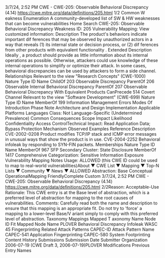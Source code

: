 3/7/24, 2:52 PM CWE - CWE-205: Observable Behavioral Discrepancy (4.14)
https://cwe.mitre.org/data/deﬁnitions/205.html 1/2
Common W eakness Enumeration
A community-developed list of SW & HW weaknesses that can become
vulnerabilities
Home Search
CWE-205: Observable Behavioral Discrepancy
Weakness ID: 205
Vulnerability Mapping: 
View customized information:
 Description
The product's behaviors indicate important dif ferences that may be observed by unauthorized actors in a way that reveals (1) its
internal state or decision process, or (2) dif ferences from other products with equivalent functionality .
 Extended Description
Ideally , a product should provide as little information about its internal operations as possible. Otherwise, attackers could use
knowledge of these internal operations to simplify or optimize their attack. In some cases, behavioral discrepancies can be used by
attackers to form a side channel.
 Relationships
 Relevant to the view "Research Concepts" (CWE-1000)
Nature Type ID Name
ChildOf 203 Observable Discrepancy
ParentOf 206 Observable Internal Behavioral Discrepancy
ParentOf 207 Observable Behavioral Discrepancy With Equivalent Products
CanPrecede 514 Covert Channel
 Relevant to the view "Software Development" (CWE-699)
Nature Type ID Name
MemberOf 199 Information Management Errors
 Modes Of Introduction
Phase Note
Architecture and Design
Implementation
 Applicable Platforms
Languages
Class: Not Language-Specific (Undetermined Prevalence)
 Common Consequences
Scope Impact Likelihood
Confidentiality
Access ControlTechnical Impact: Read Application Data; Bypass Protection Mechanism
 Observed Examples
Reference Description
CVE-2002-0208 Product modifies TCP/IP stack and ICMP error messages in unusual ways that show the product is in
use.
CVE-2004-2252 Behavioral infoleak by responding to SYN-FIN packets.
 Memberships
Nature Type ID Name
MemberOf 967 SFP Secondary Cluster: State Disclosure
MemberOf 1417 Comprehensive Categorization: Sensitive Information Exposure
 Vulnerability Mapping Notes
Usage: ALLOWED (this CWE ID could be used to map to real-world vulnerabilities)About ▼ CWE List ▼ Mapping ▼ Top-N Lists ▼ Community ▼ News ▼
ALLOWED
Abstraction: Base
Conceptual OperationalMapping
FriendlyComplete Custom
3/7/24, 2:52 PM CWE - CWE-205: Observable Behavioral Discrepancy (4.14)
https://cwe.mitre.org/data/deﬁnitions/205.html 2/2Reason: Acceptable-Use
Rationale:
This CWE entry is at the Base level of abstraction, which is a preferred level of abstraction for mapping to the root causes of
vulnerabilities.
Comments:
Carefully read both the name and description to ensure that this mapping is an appropriate fit. Do not try to 'force' a mapping to a
lower-level Base/V ariant simply to comply with this preferred level of abstraction.
 Taxonomy Mappings
Mapped T axonomy Name Node ID Fit Mapped Node Name
PLOVER Behavioral Discrepancy Infoleak
WASC 45 Fingerprinting
 Related Attack Patterns
CAPEC-ID Attack Pattern Name
CAPEC-541 Application Fingerprinting
CAPEC-580 System Footprinting
 Content History
 Submissions
Submission Date Submitter Organization
2006-07-19
(CWE Draft 3, 2006-07-19)PLOVER
 Modifications
 Previous Entry Names